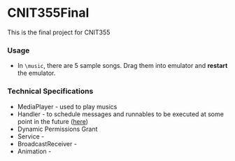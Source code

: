 # CNIT355Final
 This is the final project for CNIT355

### Usage
 * In `\music`, there are 5 sample songs. Drag them into emulator and **restart** the emulator.

### Technical Specifications
 * MediaPlayer - used to play musics
 * Handler - to schedule messages and runnables to be executed at some point in the future ([here](https://developer.android.com/reference/android/os/Handler))
 * Dynamic Permissions Grant
 * Service - 
 * BroadcastReceiver - 
 * Animation - 
